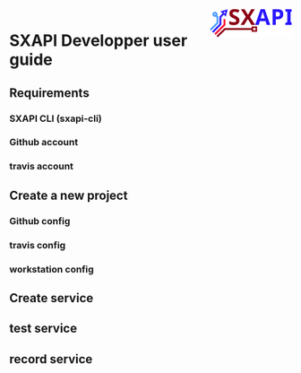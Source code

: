 <img align="right" height="50" src="https://raw.githubusercontent.com/startxfr/sxapi-core/v0.0.58-npm/docs/assets/logo.svg?sanitize=true">

# SXAPI Developper user guide


Requirements
---------

### SXAPI CLI (sxapi-cli)


### Github account


### travis account



Create a new project
--------------------

### Github config


### travis config


### workstation config



Create service
--------------


test service
------------


record service
--------------
